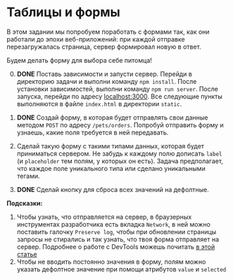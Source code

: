 # Таблицы и формы

В этом задании мы попробуем поработать с формами так, как они работали до эпохи веб-приложений: при каждой отправке перезагружалась страница, сервер формировал новую в ответ.

Будем делать форму для выбора себе питомца!

0. **DONE** Поставь зависимости и запусти сервер. Перейди в директорию задачи и выполни команду `npm install`. После установки зависимостей, выполни команду `npm run server`. После запуска, перейди по адресу [localhost:3000](http://localhost:3000). Все следующие пункты выполняются в файле `index.html` в директории `static`.

1. **DONE** Создай форму, в которая будет отправлять свои данные методом `POST` по адресу `/pets/orders`. Попробуй отправить форму и узнаешь, какие поля требуется в ней передавать.

2. Сделай такую форму с такими типами данных, которая будет приниматься сервером. Не забудь к каждому полю дописать `label` (и `placeholder` тем полям, у которых он есть). Задача предполагает, что каждое поле уникального типа или сделано уникальными тегами.

3. **DONE** Сделай кнопку для сброса всех значений на дефолтные.

**Подсказки:**

1. Чтобы узнать, что отправляется на сервер, в браузерных инструментах разработчика есть вкладка `Network`, в ней можно поставить галочку `Preserve log`, чтобы при обновлении страницы запросы не стирались и так узнать, что твоя форма отправляет на сервер. Подробнее о работе с DevTools можешь почитать [в этой статье](https://developers.google.com/web/tools/chrome-devtools/network/reference#analyze)
2. Чтобы не вводить постоянно значения в форму, полям можно указать дефолтное значение при помощи атрибутов `value` и `selected`
